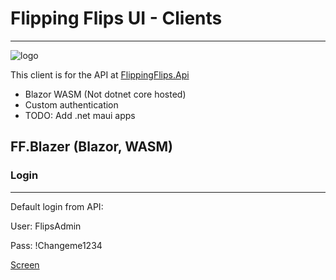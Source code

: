# Flipping Flips UI - Clients
---

![logo](https://github.com/horseyhorsey/FlippingFlipsApi/blob/main/logo.png)

This client is for the API at [FlippingFlips.Api](https://github.com/horseyhorsey/FlippingFlipsApi)

- Blazor WASM (Not dotnet core hosted)
- Custom authentication
- TODO: Add .net maui apps

## FF.Blazer (Blazor, WASM)

### Login
---

Default login from API:

User: FlipsAdmin

Pass: !Changeme1234

[Screen](./screenshot.jpg)
